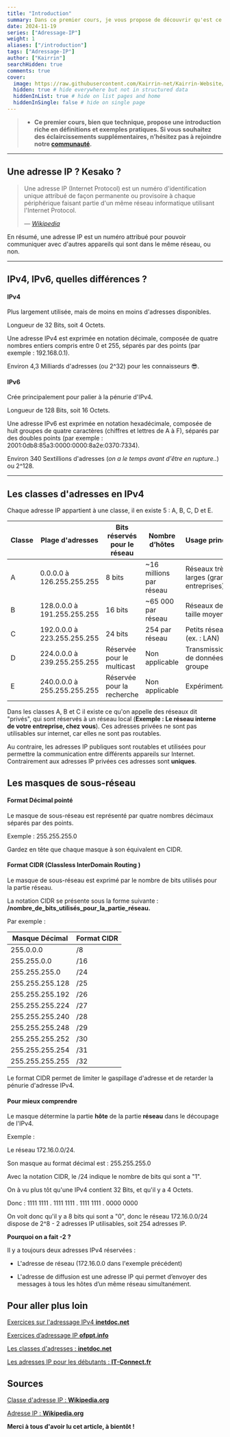 ```yaml
---
title: "Introduction"
summary: Dans ce premier cours, je vous propose de découvrir qu'est ce qu'est l'adressage ip, ses usages etc.
date: 2024-11-19
series: ["Adressage-IP"]
weight: 1
aliases: ["/introduction"]
tags: ["Adressage-IP"]
author: ["Kairrin"]
searchHidden: true
comments: true
cover:
  image: https://raw.githubusercontent.com/Kairrin-net/Kairrin-Website/refs/heads/main/content/posts/adressage-ip/media/introduction.svg
  hidden: true # hide everywhere but not in structured data
  hiddenInList: true # hide on list pages and home
  hiddenInSingle: false # hide on single page
---
```


> - **Ce premier cours, bien que technique, propose une introduction riche en définitions et exemples pratiques. Si vous souhaitez des     éclaircissements supplémentaires, n’hésitez pas à rejoindre notre [communauté](https://discord.gg/MsAScXtavf).**

---

## Une adresse IP ? Kesako ?

> Une adresse IP (Internet Protocol) est un numéro d'identification unique attribué de façon permanente ou provisoire à chaque périphérique faisant partie d'un même réseau informatique utilisant l'Internet Protocol. 
>
> — <cite>[Wikipedia](https://fr.wikipedia.org/wiki/Adresse_IP)</cite>

En résumé, une adresse IP est un numéro attribué pour pouvoir communiquer avec d'autres appareils qui sont dans le même réseau, ou non.

---

## IPv4, IPv6, quelles différences ? 

#### IPv4

Plus largement utilisée, mais de moins en moins d'adresses disponibles.

Longueur de 32 Bits, soit 4 Octets.

Une adresse IPv4 est exprimée en notation décimale, composée de quatre nombres entiers compris entre 0 et 255, séparés par des points (par exemple : 192.168.0.1).

Environ 4,3 Milliards d'adresses (ou 2^32) pour les connaisseurs 😎.

#### IPv6

Crée principalement pour palier à la pénurie d'IPv4.

Longueur de 128 Bits, soit 16 Octets.

Une adresse IPv6 est exprimée en notation hexadécimale, composée de huit groupes de quatre caractères (chiffres et lettres de A à F), séparés par des doubles points (par exemple : 2001:0db8:85a3:0000:0000:8a2e:0370:7334).

Environ 340 Sextillions d'adresses (*on a le temps avant d'être en rupture..*) ou 2^128.

---

## Les classes d'adresses en IPv4

Chaque adresse IP appartient à une classe, il en existe 5 : A, B, C, D et E. 

| **Classe** | **Plage d'adresses**       | **Bits réservés pour le réseau** | **Nombre d’hôtes**      | **Usage principal**                     |
|------------|-----------------------------|-----------------------------------|--------------------------|------------------------------------------|
| A          | 0.0.0.0 à 126.255.255.255  | 8 bits                           | ~16 millions par réseau | Réseaux très larges (grandes entreprises)|
| B          | 128.0.0.0 à 191.255.255.255| 16 bits                          | ~65 000 par réseau      | Réseaux de taille moyenne               |
| C          | 192.0.0.0 à 223.255.255.255| 24 bits                          | 254 par réseau          | Petits réseaux (ex. : LAN)              |
| D          | 224.0.0.0 à 239.255.255.255| Réservée pour le multicast       | Non applicable          | Transmission de données en groupe       |
| E          | 240.0.0.0 à 255.255.255.255| Réservée pour la recherche       | Non applicable          | Expérimentation                         |

Dans les classes A, B et C il existe ce qu'on appelle des réseaux dit "privés", qui sont réservés à un réseau local (**Exemple : Le réseau interne de votre entreprise, chez vous**). Ces adresses privées ne sont pas utilisables sur internet, car elles ne sont pas routables.

Au contraire, les adresses IP publiques sont routables et utilisées pour permettre la communication entre différents appareils sur Internet. Contrairement aux adresses IP privées ces adresses sont **uniques**.

## Les masques de sous-réseau

#### Format Décimal pointé

Le masque de sous-réseau est représenté par quatre nombres décimaux séparés par des points.

Exemple : 255.255.255.0 

Gardez en tête que chaque masque à son équivalent en CIDR.

#### Format CIDR (Classless InterDomain Routing )

Le masque de sous-réseau est exprimé par le nombre de bits utilisés pour la partie réseau.

La notation CIDR se présente sous la forme suivante : **/nombre_de_bits_utilisés_pour_la_partie_réseau.**

Par exemple : 

| **Masque Décimal**      | **Format CIDR** |
|--------------------------|-----------------|
| 255.0.0.0               | /8              |
| 255.255.0.0             | /16             |
| 255.255.255.0           | /24             |
| 255.255.255.128         | /25             |
| 255.255.255.192         | /26             |
| 255.255.255.224         | /27             |
| 255.255.255.240         | /28             |
| 255.255.255.248         | /29             |
| 255.255.255.252         | /30             |
| 255.255.255.254         | /31             |
| 255.255.255.255         | /32             |

Le format CIDR permet de limiter le gaspillage d'adresse et de retarder la pénurie d'adresse IPv4.

#### Pour mieux comprendre

Le masque détermine la partie **hôte** de la partie **réseau** dans le découpage de l'IPv4.

Exemple : 

Le réseau 172.16.0.0/24.

Son masque au format décimal est : 255.255.255.0 

Avec la notation CIDR, le /24 indique le nombre de bits qui sont a "1".

On à vu plus tôt qu'une IPv4 contient 32 Bits, et qu'il y a 4 Octets.

Donc : 1111 1111 . 1111 1111 . 1111 1111 . 0000 0000

On voit donc qu'il y a 8 bits qui sont a "0", donc le réseau 172.16.0.0/24 dispose de 2^8 - 2 adresses IP utilisables, soit 254 adresses IP.

**Pourquoi on a fait -2 ?**

Il y a toujours deux adresses IPv4 réservées :

- L'adresse de réseau (172.16.0.0 dans l'exemple précédent)

- L'adresse de diffusion est une adresse IP qui permet d’envoyer des messages à tous les hôtes d’un même réseau simultanément. 

## Pour aller plus loin

[Exercices sur l'adressage IPv4 **inetdoc.net**](https://www.inetdoc.net/articles/adressage.ipv4/adressage.ipv4.exercises.html)

[Exercices d’adressage IP **ofppt.info**](https://ofppt.info/exercices-dadressage-ip/)

[Les classes d'adresses : **inetdoc.net**](https://www.inetdoc.net/articles/adressage.ipv4/adressage.ipv4.class.html)

[Les adresses IP pour les débutants : **IT-Connect.fr**](https://www.it-connect.fr/les-adresses-ip-pour-les-debutants/#III_Adresses_IPv4_et_IPv6)


## Sources

[Classe d'adresse IP : **Wikipedia.org**](https://fr.wikipedia.org/wiki/Classe_d%27adresse_IP)

[Adresse IP : **Wikipedia.org**](https://fr.wikipedia.org/wiki/Adresse_IP)


**Merci à tous d'avoir lu cet article, à bientôt !**

